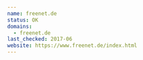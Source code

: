 ```yaml
---
name: freenet.de
status: OK
domains:
  - freenet.de
last_checked: 2017-06
website: https://www.freenet.de/index.html
---
```

